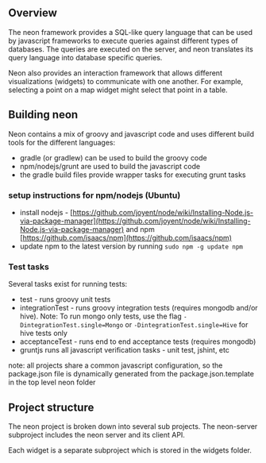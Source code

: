 ## Overview
The neon framework provides a SQL-like query language that can be used by javascript frameworks to execute queries
  against different types of databases. The queries are executed on the server, and neon translates its query language
  into database specific queries.

Neon also provides an interaction framework that allows different visualizations (widgets) to communicate with one
   another. For example, selecting a point on a map widget might select that point in a table.


## Building neon

Neon contains a mix of groovy and javascript code and uses different build tools for the different languages:

* gradle (or gradlew) can be used to build the groovy code
* npm/nodejs/grunt are used to build the javascript code
* the gradle build files provide wrapper tasks for executing grunt tasks

### setup instructions for npm/nodejs (Ubuntu)

* install nodejs - [https://github.com/joyent/node/wiki/Installing-Node.js-via-package-manager](https://github.com/joyent/node/wiki/Installing-Node.js-via-package-manager) and npm [https://github.com/isaacs/npm](https://github.com/isaacs/npm)
* update npm to the latest version by running `sudo npm -g update npm`

### Test tasks

Several tasks exist for running tests:

* test - runs groovy unit tests
* integrationTest - runs groovy integration tests (requires mongodb and/or hive). Note: To run mongo only tests, use the flag `-DintegrationTest.single=Mongo` or `-DintegrationTest.single=Hive` for hive tests only
* acceptanceTest - runs end to end acceptance tests (requires mongodb)
* gruntjs runs all javascript verification tasks - unit test, jshint, etc


note: all projects share a common javascript configuration, so the package.json file is dynamically generated from the package.json.template in the top level neon folder

## Project structure

The neon project is broken down into several sub projects. The neon-server subproject includes the neon server and its client API.

Each widget is a separate subproject which is stored in the widgets folder.